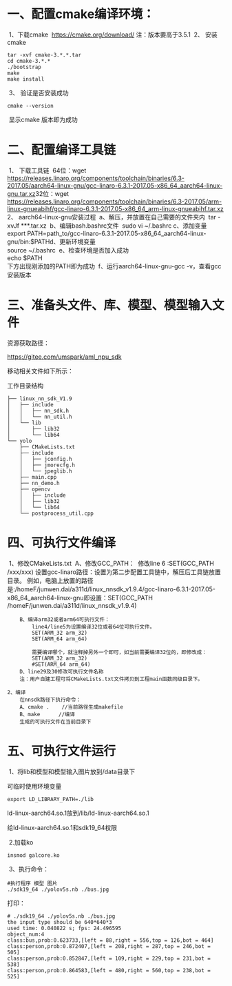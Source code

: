 # 一、配置cmake编译环境：
​	1、下载cmake
​		https://cmake.org/download/
​		注：版本要高于3.5.1
​	2、 安装cmake

```
tar -xvf cmake-3.*.*.tar
cd cmake-3.*.*
./bootstrap 
make
make install
```


​	3、 验证是否安装成功

```
cmake --version
```


​		显示cmake 版本即为成功

# 二、配置编译工具链
​	1、 下载工具链
​		64位：wget https://releases.linaro.org/components/toolchain/binaries/6.3-2017.05/aarch64-linux-gnu/gcc-linaro-6.3.1-2017.05-x86_64_aarch64-linux-gnu.tar.xz
​		32位：wget https://releases.linaro.org/components/toolchain/binaries/6.3-2017.05/arm-linux-gnueabihf/gcc-linaro-6.3.1-2017.05-x86_64_arm-linux-gnueabihf.tar.xz
​	2、 aarch64-linux-gnu安装过程
​		a、解压，并放置在自己需要的文件夹内 
​			tar -xvJf ***.tar.xz
​		b、编辑bash.bashrc文件 
​			sudo vi ~/.bashrc
​		c、添加变量   
​			export PATH=path_to/gcc-linaro-6.3.1-2017.05-x86_64_aarch64-linux-gnu/bin:$PATH
​		d、更新环境变量   
​			source ~/.bashrc
​		e、检查环境是否加入成功   
​			echo $PATH     
​			下方出现刚添加的PATH即为成功
​		f、运行aarch64-linux-gnu-gcc -v，查看gcc安装版本

# 三、准备头文件、库、模型、模型输入文件

资源获取路径：

https://gitee.com/umspark/aml_npu_sdk

移动相关文件如下所示：

工作目录结构

```
├── linux_nn_sdk_V1.9
│   ├── include
│   │   ├── nn_sdk.h
│   │   └── nn_util.h
│   └── lib
│       ├── lib32
│       └── lib64
└── yolo
    ├── CMakeLists.txt
    ├── include
    │   ├── jconfig.h
    │   ├── jmorecfg.h
    │   └── jpeglib.h
    ├── main.cpp
    ├── nn_demo.h
    ├── opencv
    │   ├── include
    │   ├── lib32
    │   └── lib64
    └── postprocess_util.cpp
```

# 四、可执行文件编译
​	1、修改CMakeLists.txt
​		A、修改GCC_PATH：
​			修改line 6 :SET(GCC_PATH /xxx/xxx)
​			设置gcc-linaro路径：设置为第二步配置工具链中，解压后工具链放置目录。
​			例如，电脑上放置的路径是:/homeF/junwen.dai/a311d/linux_nnsdk_v1.9.4/gcc-linaro-6.3.1-2017.05-x86_64_aarch64-linux-gnu
​			即设置：SET(GCC_PATH /homeF/junwen.dai/a311d/linux_nnsdk_v1.9.4)

		B、编译arm32或者arm64可执行文件：
			line4/line5为设置编译32位或者64位可执行文件。
			SET(ARM_32 arm_32)
			SET(ARM_64 arm_64)
			
			需要编译哪个，就注释掉另外一个即可，如当前需要编译32位的，即修改成：
			SET(ARM_32 arm_32)
			#SET(ARM_64 arm_64)
		D、line29及30修改可执行文件名称
		注：用户自建工程可将CMakeLists.txt文件拷贝到工程main函数同级目录下。
	
	2、编译
		在nnsdk路径下执行命令：
		A、cmake .    //当前路径生成makefile
		B、make      //编译
		生成的可执行文件在当前目录下

# 五、可执行文件运行

​	1、将lib和模型和模型输入图片放到/data目录下

可临时使用环境变量

```
export LD_LIBRARY_PATH=./lib
```

ld-linux-aarch64.so.1放到/lib/ld-linux-aarch64.so.1

给ld-linux-aarch64.so.1和sdk19_64权限

​	2.加载ko

```
insmod galcore.ko 
```

​	3、执行命令：

```
#执行程序 模型 图片
./sdk19_64 ./yolov5s.nb ./bus.jpg
```

打印：

```
# ./sdk19_64 ./yolov5s.nb ./bus.jpg
the input type should be 640*640*3
used time: 0.040822 s; fps: 24.496595
object_num:4
class:bus,prob:0.623733,[left = 88,right = 556,top = 126,bot = 464]
class:person,prob:0.872407,[left = 208,right = 287,top = 246,bot = 505]
class:person,prob:0.852847,[left = 109,right = 229,top = 231,bot = 538]
class:person,prob:0.864583,[left = 480,right = 560,top = 238,bot = 525]
```

